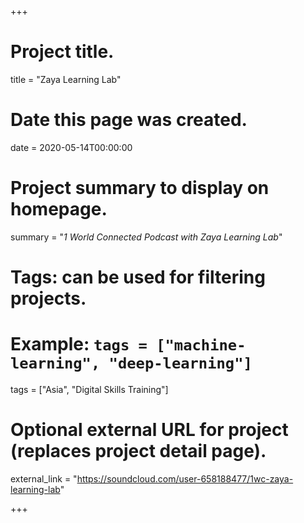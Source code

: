+++
# Project title.
title = "Zaya Learning Lab"

# Date this page was created.
date = 2020-05-14T00:00:00

# Project summary to display on homepage.
summary = "*1 World Connected Podcast with Zaya Learning Lab*"

# Tags: can be used for filtering projects.
# Example: `tags = ["machine-learning", "deep-learning"]`
tags = ["Asia", "Digital Skills Training"]

# Optional external URL for project (replaces project detail page).
external_link = "https://soundcloud.com/user-658188477/1wc-zaya-learning-lab"

+++




